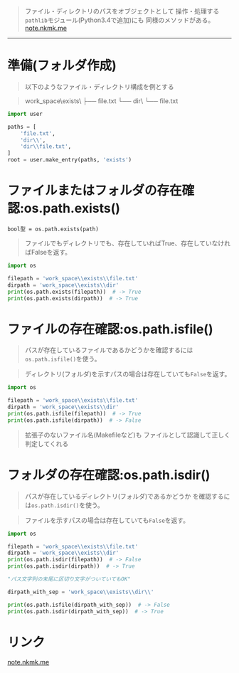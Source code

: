 > ファイル・ディレクトリのパスをオブジェクトとして
  操作・処理する`pathlib`モジュール(Python3.4で追加)にも
  同様のメソッドがある。
[note.nkmk.me](https://note.nkmk.me/python-pathlib-usage/)

---------------------------------------------------------------------------

# 準備(フォルダ作成)

> 以下のようなファイル・ディレクトリ構成を例とする

> work_space\\exists\\
  ├── file.txt
  └── dir\\
         └── file.txt

```python
import user

paths = [
    'file.txt',
    'dir\\',
    'dir\\file.txt',
]
root = user.make_entry(paths, 'exists')
```


# ファイルまたはフォルダの存在確認:os.path.exists()

`bool型 = os.path.exists(path)`

> ファイルでもディレクトリでも、存在していればTrue、存在していなければFalseを返す。

```python
import os

filepath = 'work_space\\exists\\file.txt'
dirpath = 'work_space\\exists\\dir'
print(os.path.exists(filepath))  # -> True
print(os.path.exists(dirpath))  # -> True
```

# ファイルの存在確認:os.path.isfile()

> パスが存在しているファイルであるかどうかを確認するには
  `os.path.isfile()`を使う。

> ディレクトリ(フォルダ)を示すパスの場合は存在していても`False`を返す。

```python
import os

filepath = 'work_space\\exists\\file.txt'
dirpath = 'work_space\\exists\\dir'
print(os.path.isfile(filepath))  # -> True
print(os.path.isfile(dirpath))  # -> False
```

> 拡張子のないファイル名(Makefileなど)も
  ファイルとして認識して正しく判定してくれる

# フォルダの存在確認:os.path.isdir()

> パスが存在しているディレクトリ(フォルダ)であるかどうか
  を確認するには`os.path.isdir()`を使う。

> ファイルを示すパスの場合は存在していても`False`を返す。

```python
import os

filepath = 'work_space\\exists\\file.txt'
dirpath = 'work_space\\exists\\dir'
print(os.path.isdir(filepath))  # -> False
print(os.path.isdir(dirpath))  # -> True

"パス文字列の末尾に区切り文字がついていてもOK"

dirpath_with_sep = 'work_space\\exists\\dir\\'

print(os.path.isfile(dirpath_with_sep))  # -> False
print(os.path.isdir(dirpath_with_sep))  # -> True
```

# リンク

[note.nkmk.me](https://note.nkmk.me/python-os-exists-isfile-isdir/)
